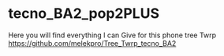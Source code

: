 # tecno_BA2_pop2PLUS
Here you will find everything I can Give for this phone
tree Twrp https://github.com/melekpro/Tree_Twrp_tecno_BA2
